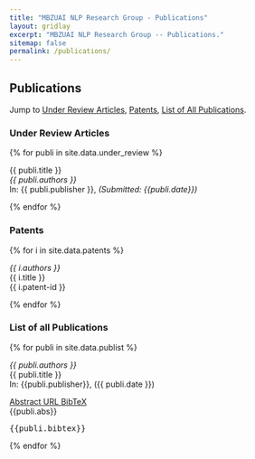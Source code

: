 ```yaml
---
title: "MBZUAI NLP Research Group - Publications"
layout: gridlay
excerpt: "MBZUAI NLP Research Group -- Publications."
sitemap: false
permalink: /publications/
---
```


<h2>Publications</h2>

Jump to [Under Review Articles](#under-review-articles), [Patents](#patents), [List of All Publications](#list-of-all-publications).

<h3 id="under-review-articles"> Under Review Articles </h3>

{% for publi in site.data.under_review %}
  
  <span class="navy">{{ publi.title }}</span><br />
  <em>{{ publi.authors }} </em><br />
  In: {{ publi.publisher }}, <i class="sky">(Submitted: {{publi.date}})</i>
  

{% endfor %}

<h3 id="patents"> Patents </h3>

{% for i in site.data.patents %}

  <em>{{ i.authors }} </em><br />
  {{ i.title }} <br />
  <span class="sky">{{ i.patent-id }}</span>

{% endfor %}

<h3 id="list-of-all-publications"> List of all Publications </h3>

{% for publi in site.data.publist %}

  <em>{{ publi.authors }} </em><br />
  <span class="navy">{{ publi.title }}</span><br />
  In: {{publi.publisher}}, ({{ publi.date }})
<div class="col-sm-12 clearfix" style="margin-left:0px">
  <a class="small-sky-btn" data-toggle="collapse" href="#abstract-{{ forloop.index }}" role="button" aria-expanded="false" aria-controls="abstract-{{ forloop.index }}">
    Abstract
  </a>
  <a class="small-sky-btn" href="{{ publi.url }}" target="_blank">
    URL
  </a>
  <a class="small-sky-btn" data-toggle="collapse" href="#bibtex-{{ forloop.index }}" role="button" aria-expanded="false" aria-controls="bibtex-{{ forloop.index }}">
    BibTeX
  </a>
</div>


<div class="collapse" id="abstract-{{ forloop.index }}">
  <div class="card card-body">
    {{publi.abs}}
  </div>
</div>

<div class="collapse" id="bibtex-{{ forloop.index }}">
   <pre>{{publi.bibtex}}</pre>
</div>

{% endfor %}